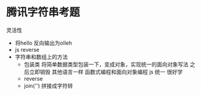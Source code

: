 # 腾讯字符串考题
灵活性
- 将hello 反向输出为olleh
- js reverse
- 字符串和数组上的方法
    - 包装类
        将简单数据类型包装一下，变成对象，实现统一的面向对象写法
        之后立即销毁
        其他语言一样 函数式编程和面向对象编程
        js 统一 很好学
    - reverse
    - join('') 拼接成字符转